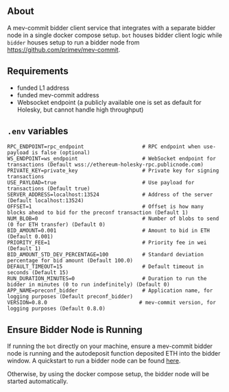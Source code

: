 ## About

A mev-commit bidder client service that integrates with a separate bidder node in a single docker compose setup. `bot` houses bidder client logic while `bidder` houses setup to run a bidder node from https://github.com/primev/mev-commit.

## Requirements

- funded L1 address
- funded mev-commit address
- Websocket endpoint (a publicly available one is set as default for Holesky, but cannot handle high throughput)

## `.env` variables

```
RPC_ENDPOINT=rpc_endpoint                   # RPC endpoint when use-payload is false (optional)
WS_ENDPOINT=ws_endpoint                     # WebSocket endpoint for transactions (Default wss://ethereum-holesky-rpc.publicnode.com)
PRIVATE_KEY=private_key                     # Private key for signing transactions
USE_PAYLOAD=true                            # Use payload for transactions (Default true)
SERVER_ADDRESS=localhost:13524              # Address of the server (Default localhost:13524)
OFFSET=1                                    # Offset is how many blocks ahead to bid for the preconf transaction (Default 1)
NUM_BLOB=0                                  # Number of blobs to send (0 for ETH transfer) (Default 0)
BID_AMOUNT=0.001                            # Amount to bid in ETH (Default 0.001)
PRIORITY_FEE=1                              # Priority fee in wei (Default 1)
BID_AMOUNT_STD_DEV_PERCENTAGE=100           # Standard deviation percentage for bid amount (Default 100.0)
DEFAULT_TIMEOUT=15                          # Default timeout in seconds (Default 15)
RUN_DURATION_MINUTES=0                      # Duration to run the bidder in minutes (0 to run indefinitely) (Default 0)
APP_NAME=preconf_bidder                     # Application name, for logging purposes (Default preconf_bidder)
VERSION=0.8.0                              # mev-commit version, for logging purposes (Default 0.8.0)
```

## Ensure Bidder Node is Running

If running the `bot` directly on your machine, ensure a mev-commit bidder node is running and the autodeposit function deposited ETH into the bidder window. A quickstart to run a bidder node can be found [here](https://docs.primev.xyz/v1.0.0/get-started/quickstart).

Otherwise, by using the docker compose setup, the bidder node will be started automatically.